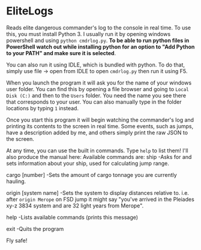 # EliteLogs
Reads elite dangerous commander's log to the console in real time.
To use this, you must install Python 3. I usually run it by opening windows powershell and using `python cmdrlog.py`. **To be able to run python files in PowerShell watch out while installing python for an option to "Add Python to your PATH" and make sure it is selected**.

You can also run it using IDLE, which is bundled with python. To do that, simply use file -> open from IDLE to open `cmdrlog.py` then run it using F5.

When you launch the program it will ask you for the name of your windows user folder. You can find this by opening a file browser and going to `Local Disk (C:)` and then to the `Users` folder. You need the name you see there that corresponds to your user. You can also manually type in the folder locations by typing `1` instead.

Once you start this program it will begin watching the commander's log and printing its contents to the screen in real time. Some events, such as jumps, have a description added by me, and others simply print the raw JSON to the screen.

At any time, you can use the built in commands. Type `help` to list them! I'll also produce the manual here:
Available commands are:
ship
    -Asks for and sets information about your ship, used for calculating jump range.
    
cargo [number]
    -Sets the amount of cargo tonnage you are currently hauling.
    
origin [system name]
    -Sets the system to display distances relative to. i.e. after `origin Merope` on FSD jump
     it might say "you've arrived in the Pleiades xy-z 3834 system and are 32 light years from Merope".
     
help
    -Lists available commands (prints this message)
    
exit
    -Quits the program

Fly safe!
